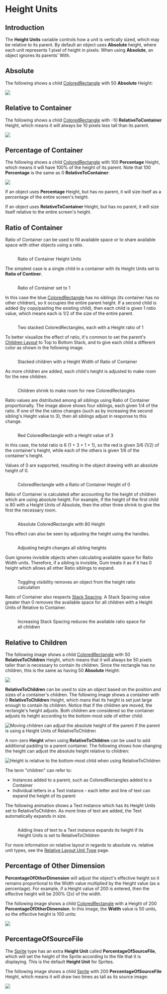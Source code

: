 # Height Units

## Introduction

The **Height Units** variable controls how a unit is vertically sized, which may be relative to its parent. By default an object uses **Absolute** height, where each unit represents 1 pixel of height in pixels. When using **Absolute**, an object ignores its parents' With.

## Absolute

The following shows a child [ColoredRectangle](../coloredrectangle.md) with 50 **Absolute** Height:

![](../../.gitbook/assets/50AbsoluteHeight.png)

## Relative to Container

The following shows a child [ColoredRectangle](../coloredrectangle.md) with -10 **RelativeToContainer** Height, which means it will always be 10 pixels less tall than its parent.

![](../../.gitbook/assets/Negative10HeightRelativeToContainer.png)

## Percentage of Container

The following shows a child [ColoredRectangle](../coloredrectangle.md) with 100 **Percentage** Height, which means it will have 100% of the height of its parent. Note that 100 **Percentage** is the same as 0 **RelativeToContainer**:

![](<../../.gitbook/assets/100PercentageHeight (1).png>)

If an object uses **Percentage** Height, but has no parent, it will size itself as a percentage of the entire screen's height.

If an object uses **RelativeToContainer** Height, but has no parent, it will size itself relative to the entire screen's height.

## Ratio of Container

Ratio of Container can be used to fill available space or to share available space with other objects using a ratio.

<figure><img src="../../.gitbook/assets/image (9).png" alt=""><figcaption><p>Ratio of Container Height Units</p></figcaption></figure>

The simplest case is a single child in a container with its Height Units set to **Ratio of Continer**.

<figure><img src="../../.gitbook/assets/image (1) (1) (1) (1) (1) (1) (1) (1) (1) (1) (1) (1) (1) (1) (1).png" alt=""><figcaption><p>Ratio of Container set to 1</p></figcaption></figure>

In this case the blue [ColoredRectangle](../coloredrectangle.md) has no siblings (its container has no other children), so it occupies the entire parent height. If a second child is added (by copy/pasting the existing child), then each child is given 1 _ratio_ value, which means each is 1/2 of the size of the entire parent.

<figure><img src="../../.gitbook/assets/image (2) (1) (1) (1) (1) (1) (1) (1) (1) (1) (1).png" alt=""><figcaption><p>Two stacked ColoredRectangles, each with a Height ratio of 1</p></figcaption></figure>

To better visualize the effect of ratio, it's common to set the parent's [Children Layout](../container/children-layout.md) to Top to Bottom Stack, and to give each child a different color as shown in the following image.

<figure><img src="../../.gitbook/assets/image (3) (1) (1) (1) (1) (1) (1).png" alt=""><figcaption><p>Stacked children with a Height Width of Ratio of Container</p></figcaption></figure>

As more children are added, each child's height is adjusted to make room for the new children.

<figure><img src="../../.gitbook/assets/image (4) (1) (1) (1).png" alt=""><figcaption><p>Children shrink to make room for new ColoredRectangles</p></figcaption></figure>

Ratio values are distributed among all siblings using Ratio of Container proportionally. The image above shows four siblings, each given 1/4 of the ratio. If one of the the ratios changes (such as by increasing the second sibling's Height value to 3), then all siblings adjust in response to this change.

<figure><img src="../../.gitbook/assets/image (6) (1) (1).png" alt=""><figcaption><p>Red ColoredRectangle with a Height value of 3</p></figcaption></figure>

In this case, the total ratio is 6 (1 + 3 + 1 + 1), so the red is given 3/6 (1/2) of the container's height, while each of the others is given 1/6 of the container's height.

Values of 0 are supported, resulting in the object drawing with an absolute height of 0.

<figure><img src="../../.gitbook/assets/image (7) (1) (1).png" alt=""><figcaption><p>ColoredRectangle with a Ratio of Container Height of 0</p></figcaption></figure>

Ratio of Container is calculated after accounting for the height of children which are using absolute height. For example, if the height of the first child is 80 with a Height Units of Absolute, then the other three shrink to give the first the necessary room.

<figure><img src="../../.gitbook/assets/image (5) (1) (1).png" alt=""><figcaption><p>Absolute ColoredRectangle with 80 Height</p></figcaption></figure>

This effect can also be seen by adjusting the height using the handles.

<figure><img src="../../.gitbook/assets/13_06 12 29.gif" alt=""><figcaption><p>Adjusting height changes all sibling heights</p></figcaption></figure>

Gum ignores invisible objects when calculating available space for Ratio Width units. Therefore, if a sibling is invisible, Gum treats it as if it has 0 height which allows all other Ratio siblings to expand.

<figure><img src="../../.gitbook/assets/02_17 34 27.gif" alt=""><figcaption><p>Toggling visibility removes an object from the height ratio calculation</p></figcaption></figure>

Ratio of Container also respects [Stack Spacing](../container/stack-spacing.md). A Stack Spacing value greater than 0 removes the available space for all children with a Height Units of Relative to Container.

<figure><img src="../../.gitbook/assets/13_06 20 22.gif" alt=""><figcaption><p>Increasing Stack Spacing reduces the available ratio space for all children</p></figcaption></figure>

## Relative to Children

The following image shows a child [ColoredRectangle](height-units.md#relativetochildren) with 50 **RelativeToChildren** Height, which means that it will always be 50 pixels taller than is necessary to contain its children. Since the rectangle has no children, this is the same as having 50 **Absolute** Height:

![](<../../.gitbook/assets/13\_13 35 18.png>)

**RelativeToChildren** can be used to size an object based on the position and sizes of a container's children. The following image shows a container with 0 **RelativeToChildren** Height, which mans that its height is set just large enough to contain its children. Notice that if the children are moved, the rectangle's height adjusts. Both children are considered so the container adjusts its height according to the bottom-most side of either child:

![Moving children can adjust the absolute height of the parent if the parent is using a Height Units of RelativeToChildren](<../../.gitbook/assets/13\_13 37 33.gif>)

A non-zero **Height** when using **RelativeToChildren** can be used to add additional padding to a parent container. The following shows how changing the height can adjust the absolute height relative to children:

![Height is relative to the bottom-most child when using RelativeToChildren](<../../.gitbook/assets/13\_13 39 50.gif>)

The term "children" can refer to:

* Instances added to a parent, such as ColoredRectangles added to a Container
* Individual letters in a Text instance - each letter and line of text can expand the height of its parent

The following animation shows a Text instance which has its Height Units set to RelativeToChildren. As more lines of text are added, the Text automatically expands in size.

<figure><img src="../../.gitbook/assets/13_13 33 18.gif" alt=""><figcaption><p>Adding lines of text to a Text instance expands its height if its Height Units is set to RelativeToChildren</p></figcaption></figure>

For more information on relative layout in regards to absolute vs. relative unit types, see the [Relative Layout Unit Type](relative-layout-unit-type.md) page.

## Percentage of Other Dimension

**PercentageOfOtherDimension** will adjust the object's effective height so it remains proportional to the Width value multiplied by the Height value (as a percentage). For example, if a Height value of 200 is entered, then the effective height will be 200% (2x) of the width.

The following image shows a child [ColoredRectangle](../coloredrectangle.md) with a Height of 200 **PercentageOfOtherDimension**. In this image, the **Width** value is 50 units, so the effective height is 100 units:

![](../../.gitbook/assets/PercentageOfOtherDimensionHeight.png)

## PercentageOfSourceFile

The [Sprite](https://github.com/vchelaru/Gum/tree/8c293a405185cca0e819b810220de684b436daf9/docs/Gum%20Elements/General%20Properties/Sprite/README.md) type has an extra **Height Unit** called **PercentageOfSourceFile**, which will set the height of the Sprite according to the file that it is displaying. This is the default **Height Unit** for Sprites.

The following image shows a child [Sprite](https://github.com/vchelaru/Gum/tree/8c293a405185cca0e819b810220de684b436daf9/docs/Gum%20Elements/General%20Properties/Sprite/README.md) with 200 **PercentageOfSourceFile** Height, which means it will draw two times as tall as its source image:

![](<../../.gitbook/assets/PercentageOfSourceHeight (1).png>)
